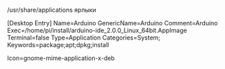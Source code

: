 /usr/share/applications  ярлыки

[Desktop Entry]
Name=Arduino
GenericName=Arduino
Comment=Arduino
Exec=/home/pi/install/arduino-ide_2.0.0_Linux_64bit.AppImage
Terminal=false
Type=Application
Categories=System;
Keywords=package;apt;dpkg;install

Icon=gnome-mime-application-x-deb